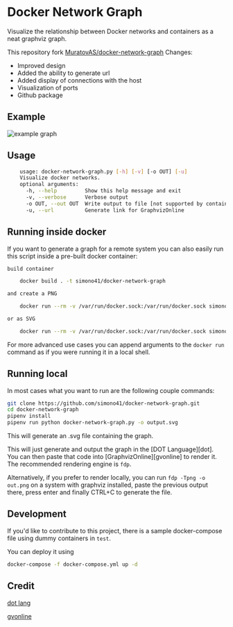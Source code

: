 # Docker Network Graph

Visualize the relationship between Docker networks and containers
as a neat graphviz graph.

This repository fork [MuratovAS/docker-network-graph](https://github.com/MuratovAS/docker-network-graph)
Changes:
- Improved design
- Added the ability to generate url
- Added display of connections with the host
- Visualization of ports
- Github package

## Example
![example graph](./example.svg)

## Usage
```bash
    usage: docker-network-graph.py [-h] [-v] [-o OUT] [-u]
    Visualize docker networks.
    optional arguments:
      -h, --help         Show this help message and exit
      -v, --verbose      Verbose output
      -o OUT, --out OUT  Write output to file [not supported by container]
      -u, --url          Generate link for GraphvizOnline
```

## Running inside docker
If you want to generate a graph for a remote system you can also easily
run this script inside a pre-built docker container:

```bash
build container

    docker build . -t simono41/docker-network-graph

and create a PNG

    docker run --rm -v /var/run/docker.sock:/var/run/docker.sock simono41/docker-network-graph | dot -Tpng -o out.png

or as SVG

    docker run --rm -v /var/run/docker.sock:/var/run/docker.sock simono41/docker-network-graph | dot -Tsvg -o out.svg

```

For more advanced use cases you can append arguments to the `docker run`
command as if you were running it in a local shell.

## Running local
In most cases what you want to run are the following couple commands:

```bash
git clone https://github.com/simono41/docker-network-graph.git
cd docker-network-graph
pipenv install
pipenv run python docker-network-graph.py -o output.svg
```

This will generate an .svg file containing the graph.

This will just generate and output the graph in the [DOT Language][dot].
You can then paste that code into [GraphvizOnline][gvonline]
to render it. The recommended rendering engine is `fdp`.

Alternatively, if you prefer to render locally, you can run
`fdp -Tpng -o out.png` on a system with graphviz installed,
paste the previous output there, press enter and finally CTRL+C to
generate the file.

## Development
If you'd like to contribute to this project, there is a sample docker-compose file
using dummy containers in `test`.

You can deploy it using 
```bash
docker-compose -f docker-compose.yml up -d
```

## Credit

[dot lang](https://www.graphviz.org/doc/info/lang.html)

[gvonline](https://dreampuf.github.io/GraphvizOnline/)
